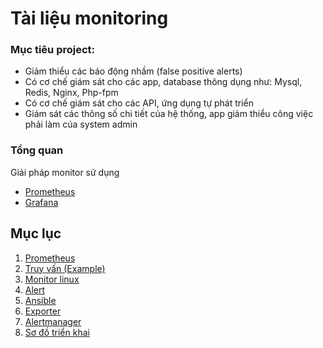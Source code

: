 # Tài liệu monitoring

### Mục tiêu project:

- Giảm thiểu các báo động nhầm (false positive alerts)
- Có cơ chế giám sát cho các app, database thông dụng như: Mysql, Redis, Nginx, Php-fpm
- Có cơ chế giám sát cho các API, ứng dụng tự phát triển
- Giám sát các thông số chi tiết của hệ thống, app giảm thiểu công việc phải làm cúa system admin



### Tổng quan

Giải pháp monitor sử dụng

- [Prometheus](<https://prometheus.io/>)
- [Grafana](<https://grafana.com/>)

## Mục lục

1. [Prometheus](./documentation)
2. [Truy vấn (Example)](./query)
3. [Monitor linux](./linux)
4. [Alert](./alert/README.md)
5. [Ansible](./ansible/README.md)
6. [Exporter](./exporter)
7. [Alertmanager](./alertmanager)
8. [Sơ đồ triển khai](./diagram/README.md)


